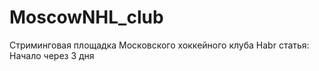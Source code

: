 # MoscowNHL_club

Стриминговая площадка Московского хоккейного клуба 
Habr статья: 
Начало через 3 дня 
